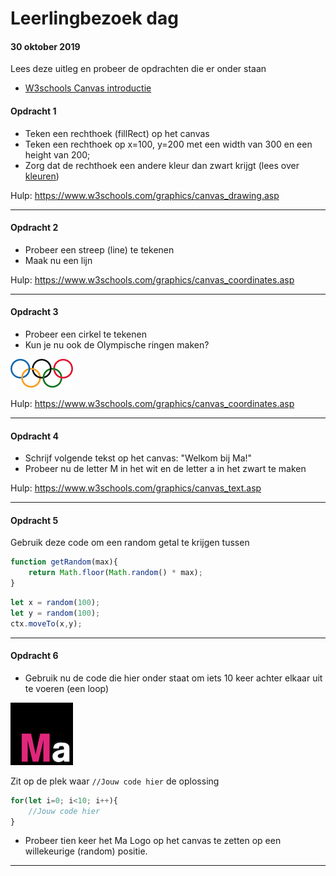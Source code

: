 # Leerlingbezoek dag 

#### 30 oktober 2019

Lees deze uitleg en probeer de opdrachten die er onder staan
* [W3schools Canvas introductie](https://www.w3schools.com/graphics/canvas_intro.asp)



#### Opdracht 1
- Teken een rechthoek (fillRect) op het canvas
- Teken een rechthoek op x=100, y=200 met een width van 300 en een height van 200;
- Zorg dat de rechthoek een andere kleur dan zwart krijgt (lees over [kleuren](https://www.w3schools.com/css/css_colors.asp)) 

Hulp: https://www.w3schools.com/graphics/canvas_drawing.asp

---

#### Opdracht 2
- Probeer een streep (line) te tekenen
- Maak nu een lijn  

Hulp: https://www.w3schools.com/graphics/canvas_coordinates.asp

---

#### Opdracht 3
- Probeer een cirkel te tekenen
- Kun je nu ook de Olympische ringen maken? 

![Olympische ringen](images/rings.png)

Hulp: https://www.w3schools.com/graphics/canvas_coordinates.asp

---

#### Opdracht 4
- Schrijf volgende tekst op het canvas: "Welkom bij Ma!"
- Probeer nu de letter M in het wit en de letter a in het zwart te maken

Hulp: https://www.w3schools.com/graphics/canvas_text.asp

---

#### Opdracht 5
Gebruik deze code om een random getal te krijgen tussen 

```javascript
function getRandom(max){
    return Math.floor(Math.random() * max);
}
```

```javascript
let x = random(100);
let y = random(100);
ctx.moveTo(x,y);
```

---

#### Opdracht 6
* Gebruik nu de code die hier onder staat om iets 10 keer achter elkaar uit te voeren (een loop)

![Mediacollege Logo](images/ma-logo.png)

Zit op de plek waar `//Jouw code hier` de oplossing

```javascript
for(let i=0; i<10; i++){
    //Jouw code hier
}
```

* Probeer tien keer het Ma Logo op het canvas te zetten op een willekeurige (random) positie.

---
